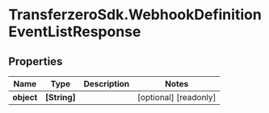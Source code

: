# TransferzeroSdk.WebhookDefinitionEventListResponse

## Properties

Name | Type | Description | Notes
------------ | ------------- | ------------- | -------------
**object** | **[String]** |  | [optional] [readonly] 


